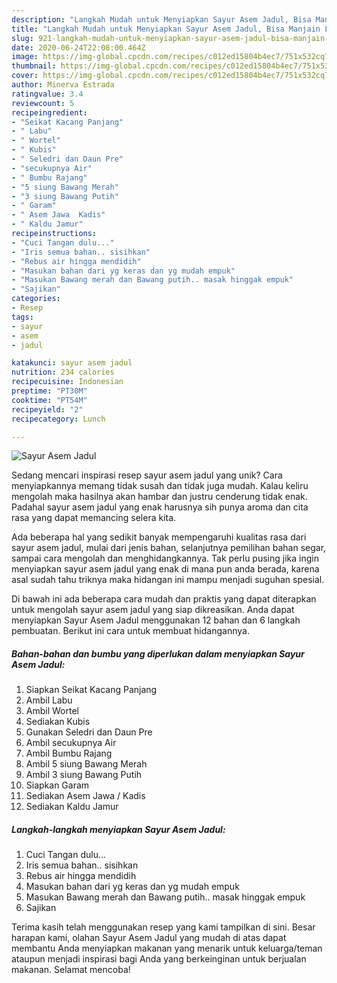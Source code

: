 ```yaml
---
description: "Langkah Mudah untuk Menyiapkan Sayur Asem Jadul, Bisa Manjain Lidah"
title: "Langkah Mudah untuk Menyiapkan Sayur Asem Jadul, Bisa Manjain Lidah"
slug: 921-langkah-mudah-untuk-menyiapkan-sayur-asem-jadul-bisa-manjain-lidah
date: 2020-06-24T22:08:00.464Z
image: https://img-global.cpcdn.com/recipes/c012ed15804b4ec7/751x532cq70/sayur-asem-jadul-foto-resep-utama.jpg
thumbnail: https://img-global.cpcdn.com/recipes/c012ed15804b4ec7/751x532cq70/sayur-asem-jadul-foto-resep-utama.jpg
cover: https://img-global.cpcdn.com/recipes/c012ed15804b4ec7/751x532cq70/sayur-asem-jadul-foto-resep-utama.jpg
author: Minerva Estrada
ratingvalue: 3.4
reviewcount: 5
recipeingredient:
- "Seikat Kacang Panjang"
- " Labu"
- " Wortel"
- " Kubis"
- " Seledri dan Daun Pre"
- "secukupnya Air"
- " Bumbu Rajang"
- "5 siung Bawang Merah"
- "3 siung Bawang Putih"
- " Garam"
- " Asem Jawa  Kadis"
- " Kaldu Jamur"
recipeinstructions:
- "Cuci Tangan dulu..."
- "Iris semua bahan.. sisihkan"
- "Rebus air hingga mendidih"
- "Masukan bahan dari yg keras dan yg mudah empuk"
- "Masukan Bawang merah dan Bawang putih.. masak hinggak empuk"
- "Sajikan"
categories:
- Resep
tags:
- sayur
- asem
- jadul

katakunci: sayur asem jadul 
nutrition: 234 calories
recipecuisine: Indonesian
preptime: "PT30M"
cooktime: "PT54M"
recipeyield: "2"
recipecategory: Lunch

---
```



![Sayur Asem Jadul](https://img-global.cpcdn.com/recipes/c012ed15804b4ec7/751x532cq70/sayur-asem-jadul-foto-resep-utama.jpg)

Sedang mencari inspirasi resep sayur asem jadul yang unik? Cara menyiapkannya memang tidak susah dan tidak juga mudah. Kalau keliru mengolah maka hasilnya akan hambar dan justru cenderung tidak enak. Padahal sayur asem jadul yang enak harusnya sih punya aroma dan cita rasa yang dapat memancing selera kita.

Ada beberapa hal yang sedikit banyak mempengaruhi kualitas rasa dari sayur asem jadul, mulai dari jenis bahan, selanjutnya pemilihan bahan segar, sampai cara mengolah dan menghidangkannya. Tak perlu pusing jika ingin menyiapkan sayur asem jadul yang enak di mana pun anda berada, karena asal sudah tahu triknya maka hidangan ini mampu menjadi suguhan spesial.




Di bawah ini ada beberapa cara mudah dan praktis yang dapat diterapkan untuk mengolah sayur asem jadul yang siap dikreasikan. Anda dapat menyiapkan Sayur Asem Jadul menggunakan 12 bahan dan 6 langkah pembuatan. Berikut ini cara untuk membuat hidangannya.

<!--inarticleads1-->

##### Bahan-bahan dan bumbu yang diperlukan dalam menyiapkan Sayur Asem Jadul:

1. Siapkan Seikat Kacang Panjang
1. Ambil  Labu
1. Ambil  Wortel
1. Sediakan  Kubis
1. Gunakan  Seledri dan Daun Pre
1. Ambil secukupnya Air
1. Ambil  Bumbu Rajang
1. Ambil 5 siung Bawang Merah
1. Ambil 3 siung Bawang Putih
1. Siapkan  Garam
1. Sediakan  Asem Jawa / Kadis
1. Sediakan  Kaldu Jamur




<!--inarticleads2-->

##### Langkah-langkah menyiapkan Sayur Asem Jadul:

1. Cuci Tangan dulu...
1. Iris semua bahan.. sisihkan
1. Rebus air hingga mendidih
1. Masukan bahan dari yg keras dan yg mudah empuk
1. Masukan Bawang merah dan Bawang putih.. masak hinggak empuk
1. Sajikan




Terima kasih telah menggunakan resep yang kami tampilkan di sini. Besar harapan kami, olahan Sayur Asem Jadul yang mudah di atas dapat membantu Anda menyiapkan makanan yang menarik untuk keluarga/teman ataupun menjadi inspirasi bagi Anda yang berkeinginan untuk berjualan makanan. Selamat mencoba!
